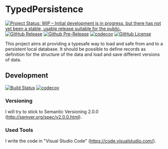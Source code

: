 # TypedPersistence
[![Project Status: WIP – Initial development is in progress, but there has not yet been a stable, usable release suitable for the public.](https://www.repostatus.org/badges/latest/wip.svg)](https://www.repostatus.org/#wip)
[![GitHub Release](https://img.shields.io/github/release/NicoVIII/TypedPersistence.svg)](https://github.com/NicoVIII/TypedPersistence/releases/latest)
[![Github Pre-Release](https://img.shields.io/github/release/NicoVIII/TypedPersistence/all.svg?label=prerelease)](https://github.com/NicoVIII/TypedPersistence/releases)
[![codecov](https://codecov.io/gh/NicoVIII/TypedPersistence/branch/production/graph/badge.svg)](https://codecov.io/gh/NicoVIII/TypedPersistence/branch/production)
[![GitHub License](https://img.shields.io/badge/license-MIT-blue.svg)](https://raw.githubusercontent.com/NicoVIII/TypedPersistence/master/LICENSE.txt)

This project aims at providing a typesafe way to load and safe from and to a persistent local database.
It should be possible to define records as definition for the structure of the data and load and save different versions of data.

## Development

[![Build Status](https://github.com/NicoVIII/TypedPersistence/workflows/Continuous%20Integration/badge.svg)](https://github.com/NicoVIII/TypedPersistence/actions)
[![codecov](https://codecov.io/gh/NicoVIII/TypedPersistence/branch/master/graph/badge.svg)](https://codecov.io/gh/NicoVIII/TypedPersistence/branch/master)

### Versioning

I will try to stick to Semantic Versioning 2.0.0 (<http://semver.org/spec/v2.0.0.html>).

### Used Tools

I write the code in "Visual Studio Code" (<https://code.visualstudio.com/>).
